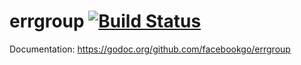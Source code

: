 errgroup [![Build Status](https://secure.travis-ci.org/facebookgo/errgroup.png)](https://travis-ci.org/facebookgo/errgroup)
========

Documentation: https://godoc.org/github.com/facebookgo/errgroup

